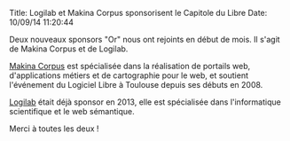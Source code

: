 Title: Logilab et Makina Corpus sponsorisent le Capitole du Libre
Date: 10/09/14 11:20:44

Deux nouveaux sponsors "Or" nous ont rejoints en début de mois. Il s'agit de
Makina Corpus et de Logilab.

[Makina Corpus](http://makina-corpus.com/ "Makina Corpus" ) est spécialisée
dans la réalisation de portails web, d'applications métiers et de cartographie
pour le web, et soutient l'événement du Logiciel Libre à Toulouse depuis ses
débuts en 2008.

[Logilab](http://www.logilab.fr/ "Logilab" ) était déjà sponsor en 2013, elle
est spécialisée dans l'informatique scientifique et le web sémantique.

Merci à toutes les deux !
